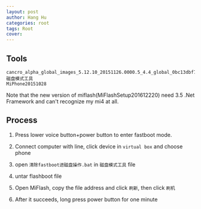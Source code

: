 ```yaml
---
layout: post
author: Hang Hu
categories: root
tags: Root 
cover: 
---
```


## Tools

```
cancro_alpha_global_images_5.12.10_20151126.0000.5_4.4_global_0bc13dbf79
磁盘模式工具
MiPhone20151028
```

Note that the new version of miflash(MiFlashSetup201612220) need 3.5 .Net Framework and can't recognize my mi4 at all.

## Process

1. Press lower voice button+power button to enter fastboot mode.

2. Connect computer with line, click device in `virtual box` and choose phone

3. open `清除fastboot进磁盘操作.bat` in `磁盘模式工具` file

4. untar flashboot file

5. Open MiFlash, copy the file address and click `刷新`, then click `刷机`

6. After it succeeds, long press power button for one minute
